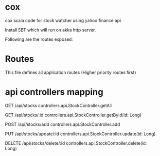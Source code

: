 # cox

cox scala code for stock watcher using yahoo finance api

Install SBT which will run on akka http server.

Following are the routes exposed:

# Routes
This file defines all application routes (Higher priority routes first)

# api controllers mapping
GET     /api/stocks                  controllers.api.StockController.getAll

GET     /api/stocks/:id                  controllers.api.StockController.getById(id: Long)

POST    /api/stocks/add              controllers.api.StockController.add

PUT     /api/stocks/update/:id           controllers.api.StockController.update(id: Long)

DELETE /api/stocks/delete/:id         controllers.api.StockController.delete(id: Long)


